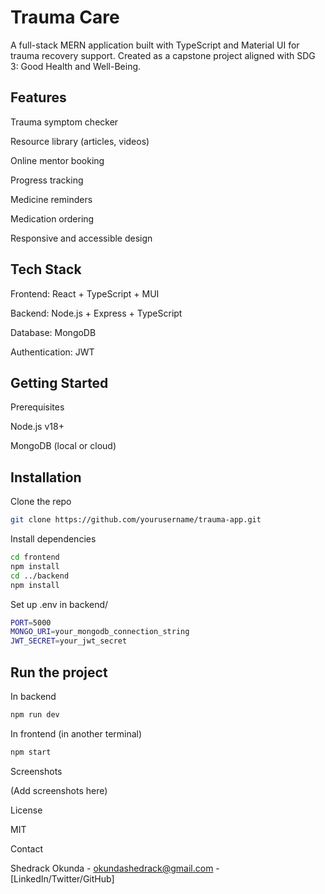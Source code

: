 # Trauma Care

A full-stack MERN application built with TypeScript and Material UI for trauma recovery support. Created as a capstone project aligned with SDG 3: Good Health and Well-Being.

## Features

Trauma symptom checker

Resource library (articles, videos)

Online mentor booking

Progress tracking

Medicine reminders

Medication ordering

Responsive and accessible design

## Tech Stack

Frontend: React + TypeScript + MUI

Backend: Node.js + Express + TypeScript

Database: MongoDB

Authentication: JWT

## Getting Started

Prerequisites

Node.js v18+

MongoDB (local or cloud)

## Installation

Clone the repo

```bash
git clone https://github.com/yourusername/trauma-app.git
```

Install dependencies

```bash
cd frontend
npm install
cd ../backend
npm install
```

Set up .env in backend/

```bash
PORT=5000
MONGO_URI=your_mongodb_connection_string
JWT_SECRET=your_jwt_secret
```

## Run the project

In backend

```bash
npm run dev
```

In frontend (in another terminal)

```bash
npm start
```

Screenshots

(Add screenshots here)

License

MIT

Contact

Shedrack Okunda - okundashedrack@gmail.com - [LinkedIn/Twitter/GitHub]
